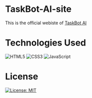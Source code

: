 # TaskBot-AI-site

This is the official webiste of [TaskBot AI](https://taskbot-ai-astrumix.netlify.app/)

# Technologies Used
![HTML5](https://img.shields.io/badge/HTML5-E34F26?logo=html5&logoColor=white)
![CSS3](https://img.shields.io/badge/CSS3-1572B6?logo=css3&logoColor=white)
![JavaScript](https://img.shields.io/badge/JavaScript-F7DF1E?logo=javascript&logoColor=black)

# License
[![License: MIT](https://img.shields.io/badge/License-MIT-green.svg)](LICENSE)

